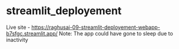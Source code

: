 # streamlit_deployement

Live site - https://raghusai-09-streamlit-deployement-webapp-b7sfgc.streamlit.app/
Note: 
  The app could have gone to sleep due to inactivity 
